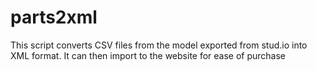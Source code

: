 # parts2xml

This script converts CSV files from the model exported from stud.io into XML format. It can then import to the website for ease of purchase